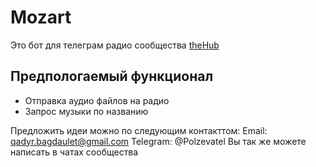 # Mozart
Это бот для телеграм радио сообщества [theHub](https://thehub.su/)

## Предпологаемый функционал
- Отправка аудио файлов на радио
- Запрос музыки по названию

Предложить идеи можно по следующим контакттом:
Email: qadyr.bagdaulet@gmail.com
Telegram: @Polzevatel
Вы так же можете написать в чатах сообщества
